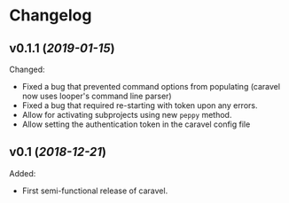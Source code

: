 # Changelog

## v0.1.1 (*2019-01-15*)

Changed:

  - Fixed a bug that prevented command options from populating (caravel now uses looper's command line parser)
  - Fixed a bug that required re-starting with token upon any errors.
  - Allow for activating subprojects using new `peppy` method.
  - Allow setting the authentication token in the caravel config file

## v0.1 (*2018-12-21*)

Added:

  - First semi-functional release of caravel.

